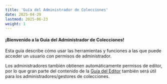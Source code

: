 ```yaml
---
title: 'Guía del Administrador de Colecciones'
date: 2025-04-29
lastmod: 2025-06-23
weight: 1
---
```


#### ¡Bienvenido a la Guía del Administrador de Colecciones!

Esta guía describe cómo usar las herramientas y funciones a las que puede acceder un usuario con permisos de administrador.

Los administradores también obtienen automáticamente permisos de editor, por lo que gran parte del contenido de la [Guía del Editor](/docs/Editor_Guide) también será útil para los administradores/gestores de colecciones.
